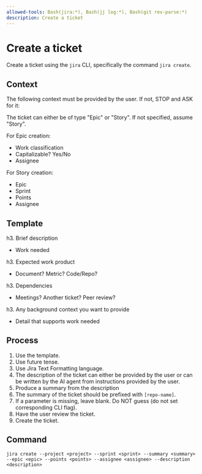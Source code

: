 ```yaml
---
allowed-tools: Bash(jira:*), Bash(jj log:*), Bash(git rev-parse:*)
description: Create a ticket
---
```


# Create a ticket

Create a ticket using the `jira` CLI, specifically the command `jira create`.

## Context
The following context must be provided by the user. If not, STOP and ASK for it:

The ticket can either be of type "Epic" or "Story". If not specified, assume "Story".

For Epic creation:
- Work classification
- Capitalizable? Yes/No
- Assignee

For Story creation:
- Epic
- Sprint
- Points
- Assignee

## Template
h3. Brief description

* Work needed

h3. Expected work product

* Document? Metric? Code/Repo?

h3. Dependencies

* Meetings? Another ticket? Peer review?

h3. Any background context you want to provide

* Detail that supports work needed

## Process

1. Use the template.
2. Use future tense.
3. Use Jira Text Formatting language.
4. The description of the ticket can either be provided by the user or can be
   written by the AI agent from instructions provided by the user.
5. Produce a summary from the description
6. The summary of the ticket should be prefixed with `[repo-name]`.
7. If a parameter is missing, leave blank. Do NOT guess (do not set corresponding CLI flag).
8. Have the user review the ticket.
9. Create the ticket.

## Command

`jira create --project <project> --sprint <sprint> --summary <summary> --epic <epic> --points <points> --assignee <assignee> --description <description>`
